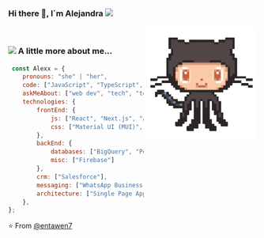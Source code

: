 ### Hi there 👋, I´m Alejandra <img src="https://media.giphy.com/media/mGcNjsfWAjY5AEZNw6/giphy.gif" width="50">

<img align='right' src="https://raw.githubusercontent.com/iCharlesZ/FigureBed/master/img/octocat.gif" width="230"><br>

### <img src="https://media.giphy.com/media/VgCDAzcKvsR6OM0uWg/giphy.gif" width="50"> A little more about me...  


```javascript
 const Alexx = {
    pronouns: "she" | "her",
    code: ["JavaScript", "TypeScript", "Python"],
    askMeAbout: ["web dev", "tech", "teaching", "makeup artistry"],
    technologies: {
        frontEnd: {
            js: ["React", "Next.js", "Angular"],
            css: ["Material UI (MUI)", "Tailwind", "Materialize", "Bootstrap"]
        },
        backEnd: {
            databases: ["BigQuery", "PostgreSQL"],
            misc: ["Firebase"]
        },
        crm: ["Salesforce"],
        messaging: ["WhatsApp Business API"],
        architecture: ["Single Page Applications"]
    },
};

```

⭐️ From [@entawen7](https://github.com/entarwen7)

<!--
**entarwen7/entarwen7** is a ✨ _special_ ✨ repository because its `README.md` (this file) appears on your GitHub profile.



Here are some ideas to get you started:

- 🔭 I’m currently working on ...
- 🌱 I’m currently learning ...
- 👯 I’m looking to collaborate on ...
- 🤔 I’m looking for help with ...
- 💬 Ask me about ...
- 📫 How to reach me: ...
- 😄 Pronouns: ...
- ⚡ Fun fact: ...
-->
